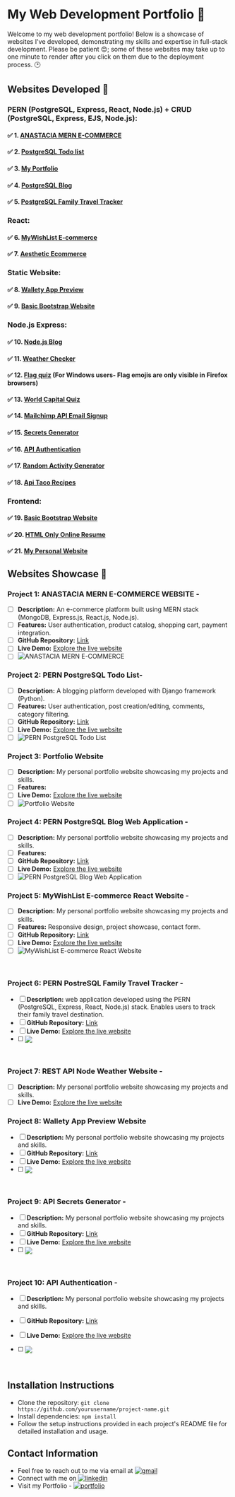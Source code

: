 # My Web Development Portfolio 💼

Welcome to my web development portfolio! Below is a showcase of websites I've developed, demonstrating my skills and expertise in full-stack development. Please be patient 😊; some of these websites may take up to one minute to render after you click on them due to the deployment process. 🕑

## Websites Developed 🔗

### PERN (PostgreSQL, Express, React, Node.js) + CRUD (PostgreSQL, Express, EJS, Node.js):

#### ✅ 1. [ANASTACIA MERN E-COMMERCE](https://anastacia-mern-ecommerce-website.onrender.com/)
#### ✅ 2. [PostgreSQL Todo list](https://pern-postgresql-todo-list-1.onrender.com/)
#### ✅ 3. [My Portfolio](https://shanibider.netlify.app/)
#### ✅ 4. [PostgreSQL Blog](https://nodejs-blog-web-application.onrender.com/)
#### ✅ 5. [PostgreSQL Family Travel Tracker](https://family-travel-tracker-k8l6.onrender.com/)

### React:

#### ✅ 6. [MyWishList E-commerce](https://wish-list-ecommerce.vercel.app/)
#### ✅ 7. [Aesthetic Ecommerce](https://frontend-react-aesthetic-ecommerce.vercel.app/)

### Static Website:

#### ✅ 8. [Wallety App Preview](https://shanibider.github.io/Wallety-App-Preview-Website/)
#### ✅ 9. [Basic Bootstrap Website](https://shanibider.github.io/Frontend-Health-Consulting-Website/)

### Node.js Express:

#### ✅ 10. [Node.js Blog](https://api-node-js-blog.onrender.com/)
#### ✅ 11. [Weather Checker](https://fullstack-weather-website-public-api.onrender.com/)
#### ✅ 12. [Flag quiz](https://postgresql-flag-quiz.onrender.com/) (For Windows users- Flag emojis are only visible in Firefox browsers)
#### ✅ 13. [World Capital Quiz](https://world-capital-quiz-srib.onrender.com/)
#### ✅ 14. [Mailchimp API Email Signup](https://nodejs-express-mailchimp-api-signup.onrender.com/)
#### ✅ 15. [Secrets Generator](https://api-secrets-generator.onrender.com/)
#### ✅ 16. [API Authentication](https://api-authentication-qpgd.onrender.com/)
#### ✅ 17. [Random Activity Generator](https://random-activity-generator-e0hw.onrender.com/)
#### ✅ 18. [Api Taco Recipes](https://api-taco-recipes.onrender.com/)

### Frontend:

#### ✅ 19. [Basic Bootstrap Website](https://shanibider.github.io/Frontend-Health-Consulting-Website/) 
#### ✅ 20. [HTML Only Online Resume](https://shanibider.github.io/Online-resume/) 
#### ✅ 21. [My Personal Website](https://shanibider.github.io/Frontend-My-site/) 


## Websites Showcase 🎯

### Project 1: ANASTACIA MERN E-COMMERCE WEBSITE -
- [ ] **Description:** An e-commerce platform built using MERN stack (MongoDB, Express.js, React.js, Node.js).
- [ ] **Features:** User authentication, product catalog, shopping cart, payment integration.
- [ ] **GitHub Repository:** [Link](https://github.com/shanibider/ANASTACIA-MERN-ECOMMERCE-WEBSITE)
- [ ] **Live Demo:** [Explore the live website](https://anastacia-mern-ecommerce-website.onrender.com/)
- [ ] ![ANASTACIA MERN E-COMMERCE](https://github.com/shanibider/My-Web-Development-Portfolio/assets/72359805/a565d810-cec9-4aba-ae11-eeae2d87cba6)

### Project 2: PERN PostgreSQL Todo List-
- [ ] **Description:** A blogging platform developed with Django framework (Python).
- [ ] **Features:** User authentication, post creation/editing, comments, category filtering.
- [ ] **GitHub Repository:** [Link](https://github.com/shanibider/PERN-PostgreSQL-Todo-List)
- [ ] **Live Demo:** [Explore the live website](https://pern-postgresql-todo-list-1.onrender.com/)
- [ ] ![PERN PostgreSQL Todo List](https://github.com/shanibider/My-Web-Development-Portfolio/assets/72359805/7b53e556-4e90-478b-a31f-7ab9b77b9e70)

### Project 3: Portfolio Website
- [ ] **Description:** My personal portfolio website showcasing my projects and skills.
- [ ] **Features:** 
- [ ] **Live Demo:** [Explore the live website](https://shanibider.netlify.app/)
- [ ] ![Portfolio Website](https://github.com/shanibider/My-Web-Development-Portfolio/assets/72359805/3d3ce080-c823-45e2-8815-d7094e8becb0)

### Project 4: PERN PostgreSQL Blog Web Application -
- [ ] **Description:** My personal portfolio website showcasing my projects and skills.
- [ ] **Features:** 
- [ ] **GitHub Repository:** [Link](https://github.com/shanibider/PERN-PostgreSQL-Blog-Web-Application)
- [ ] **Live Demo:** [Explore the live website](https://nodejs-blog-web-application.onrender.com/)
- [ ] ![PERN PostgreSQL Blog Web Application](https://github.com/shanibider/My-Web-Development-Portfolio/assets/72359805/d2700977-fb01-4ea5-8234-3ece33b6b205)

### Project 5:  MyWishList E-commerce React Website -
- [ ] **Description:** My personal portfolio website showcasing my projects and skills.
- [ ] **Features:** Responsive design, project showcase, contact form.
- [ ] **GitHub Repository:** [Link](https://github.com/shanibider/MyWishList-Ecommerce-React-Website)
- [ ] **Live Demo:** [Explore the live website](https://wish-list-ecommerce.vercel.app/)
- [ ] ![MyWishList E-commerce React Website](https://github.com/shanibider/My-Web-Development-Portfolio/assets/72359805/93cb5c9f-db77-4d4c-88f6-6c373b3f0b6c)
<br>

### Project 6:  PERN PostreSQL Family Travel Tracker -
- [ ] **Description:** web application developed using the PERN (PostgreSQL, Express, React, Node.js) stack. Enables users to track their family travel destination.
- [ ] **GitHub Repository:** [Link](https://github.com/shanibider/PERN-PostreSQL-Family-Travel-Tracker)
- [ ] **Live Demo:** [Explore the live website](https://family-travel-tracker-k8l6.onrender.com/)
- [ ] <img align="center" src="https://github.com/shanibider/My-Web-Development-Portfolio/assets/72359805/f66f38a1-65f9-4bd6-a6e7-2faf7ba3dfd6">
<br>

### Project 7: REST API Node Weather Website -
- [ ] **Description:** My personal portfolio website showcasing my projects and skills.
- [ ] **Live Demo:** [Explore the live website](https://fullstack-weather-website-public-api.onrender.com/)

### Project 8: Wallety App Preview Website 
- [ ] **Description:** My personal portfolio website showcasing my projects and skills.
- [ ] **GitHub Repository:** [Link](https://github.com/shanibider/Wallety-App-Preview-Website)
- [ ] **Live Demo:** [Explore the live website](https://shanibider.github.io/Wallety-App-Preview-Website/)
- [ ] <img align="center" src="https://github.com/shanibider/My-Web-Development-Portfolio/assets/72359805/05c018ca-ec88-4fc0-b5fb-b7a7a08f4b2d">
<br>

### Project 9:  API Secrets Generator -
- [ ] **Description:** My personal portfolio website showcasing my projects and skills.
- [ ] **GitHub Repository:** [Link](https://github.com/shanibider/The-Complete-2024-Web-Development-Bootcamp)
- [ ] **Live Demo:** [Explore the live website](https://api-secrets-generator.onrender.com/)
- [ ] <img align="center" src="https://github.com/shanibider/My-Web-Development-Portfolio/assets/72359805/6cc788c9-1bff-4c0b-9807-fd76082cef5e">
<br>

### Project 10:  API Authentication -
- [ ] **Description:** My personal portfolio website showcasing my projects and skills.
- [ ] **GitHub Repository:** [Link](https://github.com/shanibider/The-Complete-2024-Web-Development-Bootcamp)
- [ ] **Live Demo:** [Explore the live website](https://api-authentication-qpgd.onrender.com/)
- [ ] <img align="center" src="https://github.com/shanibider/My-Web-Development-Portfolio/assets/72359805/3ca4dda8-87f8-4fa4-ae69-0fdf87a55ead">





<br>

## Installation Instructions
- Clone the repository: `git clone https://github.com/yourusername/project-name.git`
- Install dependencies: `npm install`
- Follow the setup instructions provided in each project's README file for detailed installation and usage.

## Contact Information
- Feel free to reach out to me via email at [![gmail](https://img.shields.io/badge/Gmail-D14836?style=for-the-badge&logo=gmail&logoColor=white)](mailto:shanibider@gmail.com)
- Connect with me on [![linkedin](https://img.shields.io/badge/linkedin-0A66C2?style=for-the-badge&logo=linkedin&logoColor=white)](https://www.linkedin.com/in/shani-bider/)
- Visit my Portfolio - [![portfolio](https://img.shields.io/badge/my_portfolio-000?style=for-the-badge&logo=ko-fi&logoColor=white)](https://shanibider.github.io/Portfolio/)
